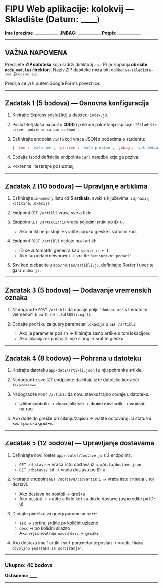 # FIPU Web aplikacije: kolokvij — **Skladište** (Datum: ____)

**Ime i prezime:** ____________
**JMBAG:** ____________
**Potpis:** ____________

---

##  VAŽNA NAPOMENA

Predajete **ZIP datoteku** koja sadrži direktorij `app`.
Prije zippanja **obrišite `node_modules` direktorij**.
Naziv ZIP datoteke mora biti oblika:
`wa-skladiste-ime_prezime.zip`

Predaja se vrši putem Google Forms poveznice.

---

##  Zadatak 1 (5 bodova) — Osnovna konfiguracija

1. Kreirajte Express poslužitelj u datoteci `index.js`.
2. Poslužitelj sluša na portu **3000** i prilikom pokretanja ispisuje:
   `"Skladište server pokrenut na portu 3000"`.
3. Definirajte endpoint `/info` koji vraća JSON s podacima o studentu:

   ```json
   { "ime": "Vaše ime", "prezime": "Vaše prezime", "jmbag": "Vaš JMBAG" }
   ```
4. Dodajte ispod definicije endpointa `curl` naredbu koja ga poziva.
5. Pokrenite i testirajte poslužitelj.

---

##  Zadatak 2 (10 bodova) — Upravljanje artiklima

1. Definirajte `in-memory` listu od **5 artikala**, svaki s ključevima:
   `id`, `naziv`, `kolicina`, `lokacija`.
2. Endpoint `GET /artikli` vraća sve artikle.
3. Endpoint `GET /artikli/:id` vraća pojedini artikl po ID-u.

   * Ako artikl ne postoji → vratite poruku greške i statusni kod.
4. Endpoint `POST /artikli` dodaje novi artikl:

   * ID se automatski generira kao `zadnji_id + 1`.
   * Ako su podaci neispravni → vratite `"Neispravni podaci"`.
5. Sav kod prebacite u `app/routes/artikli.js`, definirajte Router i uvezite ga u `index.js`.

---

## Zadatak 3 (5 bodova) — Dodavanje vremenskih oznaka

1. Nadogradite `POST /artikli` da dodaje polje `"dodano_at"` s trenutnim vremenom (`new Date().toISOString()`).
2. Dodajte podršku za query parametar `lokacija` u `GET /artikli`:

   * Ako je parametar poslan → filtrirajte samo artikle s tom lokacijom.
   * Ako lokacija ne postoji ili nije string → vratite grešku.

---

## Zadatak 4 (8 bodova) — Pohrana u datoteku

1. Kreirajte datoteku `app/data/artikli.json` i u nju pohranite artikle.
2. Nadogradite sve `GET` endpointe da čitaju iz te datoteke koristeći `fs/promises`.
3. Nadogradite `POST /artikli` da novu stavku trajno dodaje u datoteku.

   * Učitati podatke → deserijalizirati → dodati novi artikl → zapisati natrag.
4. Ako dođe do greške pri čitanju/zapisu → vratite odgovarajući statusni kod i poruku greške.

---

## Zadatak 5 (12 bodova) — Upravljanje dostavama

1. Definirajte novi router `app/routes/dostave.js` s 2 endpointa:

   * `GET /dostave` → vraća listu dostava iz `app/data/dostave.json`
   * `GET /dostave/:id` → vraća dostavu po ID-u
2. Kreirajte endpoint `GET /dostave/:id/artikli` → vraća listu artikala u toj dostavi.

   * Ako dostava ne postoji → greška
   * Ako postoji → vratite artikle koji su dio te dostave (usporedite po ID-u)
3. Dodajte podršku za query parametar `sort`:

   * `asc` → sortiraj artikle po količini uzlazno
   * `desc` → po količini silazno
   * Ako vrijednost nije `asc` ni `desc` → greška
4. Ako dostava ima 1 artikl i sort parametar je poslan →
   vratite `"Nema dovoljno podataka za sortiranje"`.

---

### Ukupno: **40 bodova**

**Ostvareno: ____**

---

